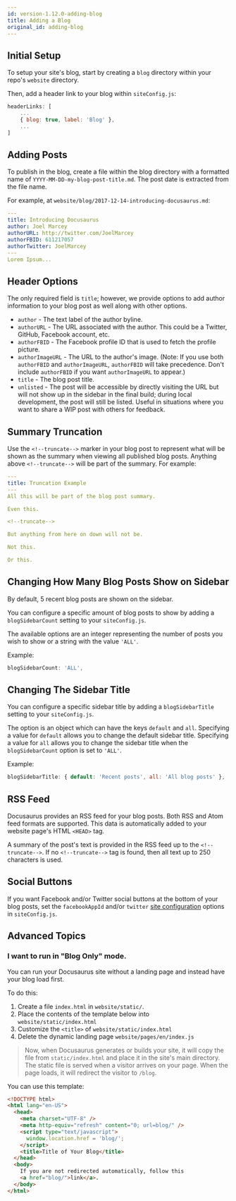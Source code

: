```yaml
---
id: version-1.12.0-adding-blog
title: Adding a Blog
original_id: adding-blog
---
```


## Initial Setup

To setup your site's blog, start by creating a `blog` directory within your repo's `website` directory.

Then, add a header link to your blog within `siteConfig.js`:

```js
headerLinks: [
    ...
    { blog: true, label: 'Blog' },
    ...
]
```

## Adding Posts

To publish in the blog, create a file within the blog directory with a formatted name of `YYYY-MM-DD-my-blog-post-title.md`. The post date is extracted from the file name.

For example, at `website/blog/2017-12-14-introducing-docusaurus.md`:

```yml
---
title: Introducing Docusaurus
author: Joel Marcey
authorURL: http://twitter.com/JoelMarcey
authorFBID: 611217057
authorTwitter: JoelMarcey
---
Lorem Ipsum...
```

## Header Options

The only required field is `title`; however, we provide options to add author information to your blog post as well along with other options.

- `author` - The text label of the author byline.
- `authorURL` - The URL associated with the author. This could be a Twitter, GitHub, Facebook account, etc.
- `authorFBID` - The Facebook profile ID that is used to fetch the profile picture.
- `authorImageURL` - The URL to the author's image. (Note: If you use both `authorFBID` and `authorImageURL`, `authorFBID` will take precedence. Don't include `authorFBID` if you want `authorImageURL` to appear.)
- `title` - The blog post title.
- `unlisted` - The post will be accessible by directly visiting the URL but will not show up in the sidebar in the final build; during local development, the post will still be listed. Useful in situations where you want to share a WIP post with others for feedback.

## Summary Truncation

Use the `<!--truncate-->` marker in your blog post to represent what will be shown as the summary when viewing all published blog posts. Anything above `<!--truncate-->` will be part of the summary. For example:

```yaml
---
title: Truncation Example
---
All this will be part of the blog post summary.

Even this.

<!--truncate-->

But anything from here on down will not be.

Not this.

Or this.
```

## Changing How Many Blog Posts Show on Sidebar

By default, 5 recent blog posts are shown on the sidebar.

You can configure a specific amount of blog posts to show by adding a `blogSidebarCount` setting to your `siteConfig.js`.

The available options are an integer representing the number of posts you wish to show or a string with the value `'ALL'`.

Example:

```js
blogSidebarCount: 'ALL',
```

## Changing The Sidebar Title

You can configure a specific sidebar title by adding a `blogSidebarTitle` setting to your `siteConfig.js`.

The option is an object which can have the keys `default` and `all`. Specifying a value for `default` allows you to change the default sidebar title. Specifying a value for `all` allows you to change the sidebar title when the `blogSidebarCount` option is set to `'ALL'`.

Example:

```js
blogSidebarTitle: { default: 'Recent posts', all: 'All blog posts' },
```

## RSS Feed

Docusaurus provides an RSS feed for your blog posts. Both RSS and Atom feed formats are supported. This data is automatically added to your website page's HTML `<HEAD>` tag.

A summary of the post's text is provided in the RSS feed up to the `<!--truncate-->`. If no `<!--truncate-->` tag is found, then all text up to 250 characters is used.

## Social Buttons

If you want Facebook and/or Twitter social buttons at the bottom of your blog posts, set the `facebookAppId` and/or `twitter` [site configuration](api-site-config.md) options in `siteConfig.js`.

## Advanced Topics

### I want to run in "Blog Only" mode.

You can run your Docusaurus site without a landing page and instead have your blog load first.

To do this:

1.  Create a file `index.html` in `website/static/`.
1.  Place the contents of the template below into `website/static/index.html`
1.  Customize the `<title>` of `website/static/index.html`
1.  Delete the dynamic landing page `website/pages/en/index.js`

> Now, when Docusaurus generates or builds your site, it will copy the file from `static/index.html` and place it in the site's main directory. The static file is served when a visitor arrives on your page. When the page loads, it will redirect the visitor to `/blog`.

You can use this template:

```html
<!DOCTYPE html>
<html lang="en-US">
  <head>
    <meta charset="UTF-8" />
    <meta http-equiv="refresh" content="0; url=blog/" />
    <script type="text/javascript">
      window.location.href = 'blog/';
    </script>
    <title>Title of Your Blog</title>
  </head>
  <body>
    If you are not redirected automatically, follow this
    <a href="blog/">link</a>.
  </body>
</html>
```
